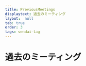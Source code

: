 ```yaml
---
title: PreviousMeetings
displaytext: 過去のミーティング
layout:  null
tab: true
order: 3
tags: sendai-tag
---
```


# 過去のミーティング



